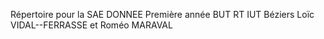 Répertoire pour la SAE DONNEE Première année BUT RT IUT Béziers
Loïc VIDAL--FERRASSE et Roméo MARAVAL
